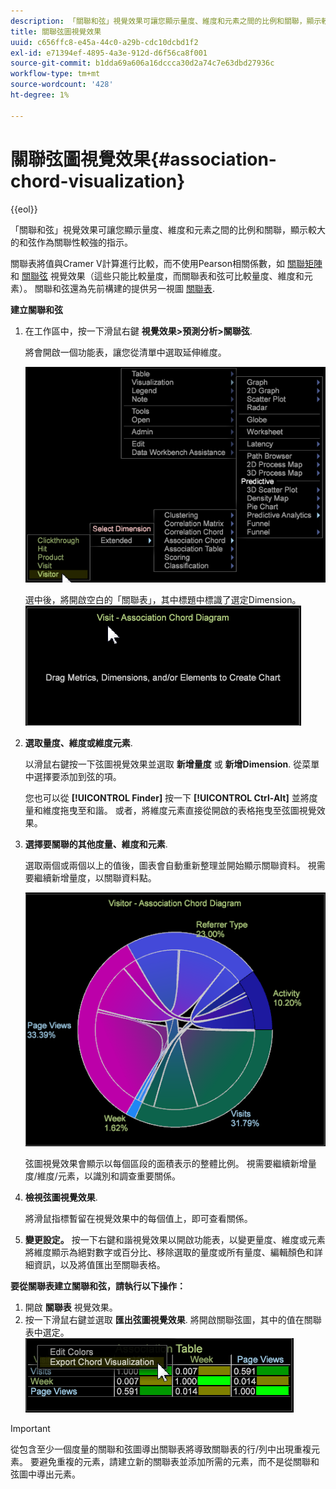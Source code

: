 ```yaml
---
description: 「關聯和弦」視覺效果可讓您顯示量度、維度和元素之間的比例和關聯，顯示較大的和弦作為關聯性較強的指示。
title: 關聯弦圖視覺效果
uuid: c656ffc8-e45a-44c0-a29b-cdc10dcbd1f2
exl-id: e71394ef-4895-4a3e-912d-d6f56ca8f001
source-git-commit: b1dda69a606a16dccca30d2a74c7e63dbd27936c
workflow-type: tm+mt
source-wordcount: '428'
ht-degree: 1%

---
```


# 關聯弦圖視覺效果{#association-chord-visualization}

{{eol}}

「關聯和弦」視覺效果可讓您顯示量度、維度和元素之間的比例和關聯，顯示較大的和弦作為關聯性較強的指示。

關聯表將值與Cramer V計算進行比較，而不使用Pearson相關係數，如 [關聯矩陣](/help/home/c-get-started/c-analysis-vis/c-correlation-analysis/c-correlation-analysis.md) 和 [關聯弦](/help/home/c-get-started/c-analysis-vis/associations-visualization.md) 視覺效果（這些只能比較量度，而關聯表和弦可比較量度、維度和元素）。 關聯和弦還為先前構建的提供另一視圖 [關聯表](../../../home/c-get-started/c-analysis-vis/associations-visualization.md#concept-9d937dda38174875b32095c6eaf22f2f).

**建立關聯和弦**

1. 在工作區中，按一下滑鼠右鍵 **視覺效果>預測分析>關聯弦**.

   將會開啟一個功能表，讓您從清單中選取延伸維度。

   ![](assets/association_chord1.png)

   選中後，將開啟空白的「關聯表」，其中標題中標識了選定Dimension。 ![](assets/association_chord2.png)

1. **選取量度、維度或維度元素**.

   以滑鼠右鍵按一下弦圖視覺效果並選取 **新增量度** 或 **新增Dimension**. 從菜單中選擇要添加到弦的項。

   您也可以從 **[!UICONTROL Finder]** 按一下 **[!UICONTROL Ctrl-Alt]** 並將度量和維度拖曳至和諧。 或者，將維度元素直接從開啟的表格拖曳至弦圖視覺效果。

1. **選擇要關聯的其他度量、維度和元素**.

   選取兩個或兩個以上的值後，圖表會自動重新整理並開始顯示關聯資料。 視需要繼續新增量度，以關聯資料點。

   ![](assets/association_chord.png)

   弦圖視覺效果會顯示以每個區段的面積表示的整體比例。 視需要繼續新增量度/維度/元素，以識別和調查重要關係。

1. **檢視弦圖視覺效果**.

   將滑鼠指標暫留在視覺效果中的每個值上，即可查看關係。

1. **變更設定。** 按一下右鍵和諧視覺效果以開啟功能表，以變更量度、維度或元素將維度顯示為絕對數字或百分比、移除選取的量度或所有量度、編輯顏色和詳細資訊，以及將值匯出至關聯表格。

**要從關聯表建立關聯和弦，請執行以下操作：**

1. 開啟 **關聯表** 視覺效果。
1. 按一下滑鼠右鍵並選取 **匯出弦圖視覺效果**. 將開啟關聯弦圖，其中的值在關聯表中選定。 ![](assets/association_table_to_chord.png)

>[!IMPORTANT]
>
>從包含至少一個度量的關聯和弦圖導出關聯表將導致關聯表的行/列中出現重複元素。 要避免重複的元素，請建立新的關聯表並添加所需的元素，而不是從關聯和弦圖中導出元素。
